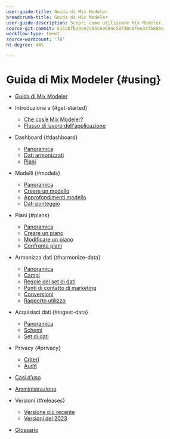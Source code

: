 ```yaml
---
user-guide-title: Guida di Mix Modeler
breadcrumb-title: Guida di Mix Modeler
user-guide-description: Scopri come utilizzare Mix Modeler.
source-git-commit: 515abfbaece7c65c69694c58730c6fee3475886e
workflow-type: tm+mt
source-wordcount: '78'
ht-degree: 44%

---
```



# Guida di Mix Modeler {#using}

+ [Guida di Mix Modeler](/help/overview.md)

+ Introduzione a {#get-started}
   + [Che cos’è Mix Modeler?](/help/get-started/about.md)
   + [Flusso di lavoro dell&#39;applicazione](/help/get-started/workflow.md)

+ Dashboard {#dashboard}
   + [Panoramica](/help/dashboard/overview.md)
   + [Dati armonizzati](/help/dashboard/harmonized-data.md)
   + [Piani](/help/dashboard/plans.md)

+ Modelli {#models}
   + [Panoramica](/help/models/overview.md)
   + [Creare un modello](/help/models/create.md)
   + [Approfondimenti modello](/help/models/insights.md)
   + [Dati punteggio](/help/models/scoring-data.md)

+ Piani {#plans}
   + [Panoramica](/help/plans/overview.md)
   + [Creare un piano](/help/plans/create.md)
   + [Modificare un piano](/help/plans/edit.md)
   + [Confronta piani](/help/plans/compare.md)

+ Armonizza dati {#harmonize-data}
   + [Panoramica](/help/harmonize-data/overview.md)
   + [Campi](/help/harmonize-data/fields.md)
   + [Regole del set di dati](/help/harmonize-data/dataset-rules.md)
   + [Punti di contatto di marketing](/help/harmonize-data/marketing-touchpoints.md)
   + [Conversioni](/help/harmonize-data/conversions.md)
   + [Rapporto utilizzo](/help/harmonize-data/usage-report.md)

+ Acquisisci dati {#ingest-data}
   + [Panoramica](/help/ingest-data/overview.md)
   + [Schemi](/help/ingest-data/schemas.md)
   + [Set di dati](/help/ingest-data/datasets.md)

+ Privacy {#privacy}
   + [Criteri](/help/privacy/policies.md)
   + [Audit](/help/privacy/audits.md)

+ [Casi d’uso](/help/main-guide/use-cases.md)

+ [Amministrazione](/help/main-guide/administration.md)

+ Versioni {#releases}
   + [Versione più recente](/help/releases/latest.md)
   + [Versioni del 2023](/help/releases/2023.md)

+ [Glossario](/help/main-guide/glossary.md)

